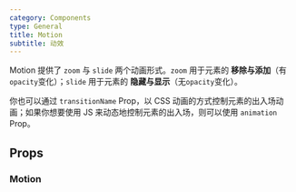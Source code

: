 ```yaml
---
category: Components
type: General
title: Motion
subtitle: 动效
---
```


Motion 提供了 `zoom` 与 `slide` 两个动画形式。`zoom` 用于元素的 **移除与添加**（有`opacity`变化）；`slide` 用于元素的 **隐藏与显示**（无`opacity`变化）。

你也可以通过 `transitionName` Prop，以 CSS 动画的方式控制元素的出入场动画；如果你想要使用 JS 来动态地控制元素的出入场，则可以使用 `animation` Prop。

## Props
### Motion